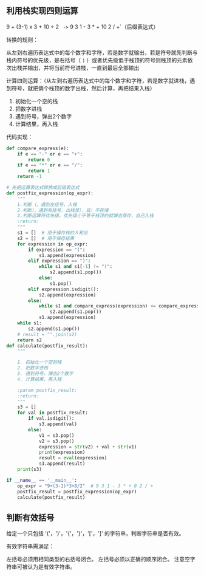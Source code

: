 ## 利用栈实现四则运算

9 + (3-1) x 3 + 10 ÷ 2 `  -> ` 9 3 1 - 3 * + 10 2 / +`（后缀表达式）

转换的规则：

从左到右遍历表达式中的每个数字和字符，若是数字就输出，若是符号就先判断与栈内符号的优先级，是右括号（ `)` ）或者优先级低于栈顶的符号则栈顶的元素依次出栈并输出，并将当前符号进栈，一直到最后全部输出

计算四则运算：（从左到右遍历表达式中的每个数字和字符，若是数字就进栈，遇到符号，就把俩个栈顶的数字出栈，然后计算，再把结果入栈）

1. 初始化一个空的栈
2. 把数字进栈
3. 遇到符号，弹出2个数字
4. 计算结果，再入栈

代码实现：

``` python
def compare_express(e):
    if e == "-" or e == "+":
        return 0
    if e == "*" or e == "/":
        return 1
    return -1

# 先把运算表达式转换成后缀表达式
def postfix_expression(op_expr):
    """
    1.判断（，遇到左括号，入栈
    2.判断），遇到有括号，出栈至），且）不存储
    3.判断运算符优先级，优先级小于等于栈顶的就弹出保存，自己入栈
    :return:
    """
    s1 = []  # 用于操作栈的入和出
    s2 = []  # 用于保存结果
    for expression in op_expr:
        if expression == "(":
            s1.append(expression)
        elif expression == ")":
            while s1 and s1[-1] != "(":
                s2.append(s1.pop())
            else:
                s1.pop()
        elif expression.isdigit():
            s2.append(expression)
        else:
            while s1 and compare_express(expression) <= compare_express(s1[-1]):
                s2.append(s1.pop())
            s1.append(expression)
    while s1:
        s2.append(s1.pop())
    # result = "".join(s2)
    return s2
def calculate(postfix_result):
    """

    1. 初始化一个空的栈
    2. 把数字进栈
    3. 遇到符号，弹出2个数字
    4. 计算结果，再入栈

    :param postfix_result:
    :return:
    """
    s3 = []
    for val in postfix_result:
        if val.isdigit():
            s3.append(val)
        else:
            v1 = s3.pop()
            v2 = s3.pop()
            expression = str(v2) + val + str(v1)
            print(expression)
            result = eval(expression)
            s3.append(result)
    print(s3)

if __name__ == '__main__':
    op_expr = "9+(3-1)*3+8/2"  # 9 3 1 - 3 * + 8 2 / +
    postfix_result = postfix_expression(op_expr)
    calculate(postfix_result)

```

## 判断有效括号

给定一个只包括 '('，')'，'{'，'}'，'['，']' 的字符串，判断字符串是否有效。

有效字符串需满足：

左括号必须用相同类型的右括号闭合。
左括号必须以正确的顺序闭合。
注意空字符串可被认为是有效字符串。
